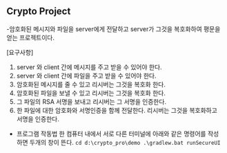 ## Crypto Project 
-암호화된 메시지와 파일을 server에게 전달하고 server가 그것을 복호화하여 평문을 얻는 프로젝트이다.

[요구사항]
1. server 와 client 간에 메시지를 주고 받을 수 있어야 한다.
2. server 와 client 간에 파일을 주고 받을 수 있어야 한다.
3. 암호화된 메시지를 줄 수 있고 리시버는 그것을 복호화 한다.
4. 암호화된 파일을 보낼 수 있고 리시버는 그것을 복호화 한다.
5. 그 파일의 RSA 서명을 보내고 리시버는 그 서명을 인증한다.
6. 한 파일에 대한 암호화와 서명인증을 함께 전달한다. 리시버는 그것을 복호화하고 서명을 인증한다.

- 프로그램 작동법
 한 컴퓨터 내에서 서로 다른 터미널에 아래와 같은 명령어를 작성하면
 두개의 창이 뜬다. 
```cd d:\crypto_pro\demo .\gradlew.bat runSecureUI```
